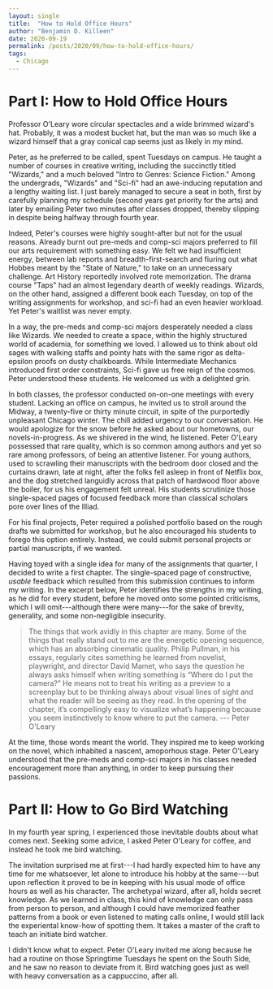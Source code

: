 ```yaml
---
layout: single
title:  "How to Hold Office Hours"
author: "Benjamin D. Killeen"
date: 2020-09-19
permalink: /posts/2020/09/how-to-hold-office-hours/
tags:
  - Chicago
---
```


# Part I: How to Hold Office Hours

Professor O'Leary wore circular spectacles and a wide brimmed wizard's hat. Probably, it was a
modest bucket hat, but the man was so much like a wizard himself that a gray conical cap seems just
as likely in my mind.

Peter, as he preferred to be called, spent Tuesdays on campus. He taught a number of courses in
creative writing, including the succinctly titled "Wizards," and a much beloved "Intro to Genres:
Science Fiction." Among the undergrads, "Wizards" and "Sci-fi" had an awe-inducing reputation and a
lengthy waiting list. I just barely managed to secure a seat in both, first by carefully planning
my schedule (second years get priority for the arts) and later by emailing Peter two minutes after
classes dropped, thereby slipping in despite being halfway through fourth year.

Indeed, Peter's courses were highly sought-after but not for the usual reasons. Already burnt out
pre-meds and comp-sci majors preferred to fill our arts requirement with something easy. We felt we
had insufficient energy, between lab reports and breadth-first-search and fiuring out what Hobbes
meant by the "State of Nature," to take on an unnecessary challenge. Art History reportedly
involved rote memorization. The drama course "Taps" had an almost legendary dearth of weekly
readings. Wizards, on the other hand, assigned a different book each Tuesday, on top of the writing
assignments for workshop, and sci-fi had an even heavier workload. Yet Peter's waitlist was never
empty.

In a way, the pre-meds and comp-sci majors desperately needed a class like Wizards. We needed to
create a space, within the highly structured world of academia, for something we loved. I allowed
us to think about old sages with walking staffs and pointy hats with the same rigor as
delta-epsilon proofs on dusty chalkboards. While Intermediate Mechanics introduced first order
constraints, Sci-fi gave us free reign of the cosmos. Peter understood these students. He welcomed
us with a delighted grin.

In both classes, the professor conducted on-on-one meetings with every student. Lacking an office
on campus, he invited us to stroll around the Midway, a twenty-five or thirty minute circuit, in
spite of the purportedly unpleasant Chicago winter. The chill added urgency to our conversation. He
would apologize for the snow before he asked about our hometowns, our novels-in-progress. As we
shivered in the wind, he listened. Peter O'Leary possessed that rare quality, which is so common
among authors and yet so rare among professors, of being an attentive listener. For young authors,
used to scrawling their manuscripts with the bedroom door closed and the curtains drawn, late at
night, after the folks fell asleep in front of Netflix box, and the dog stretched languidly across
that patch of hardwood floor above the boiler, for us his engagement felt unreal. His students
scrutinize those single-spaced pages of focused feedback more than classical scholars pore over
lines of the Illiad.

For his final projects, Peter required a polished portfolio based on the rough drafts we submitted
for workshop, but he also encouraged his students to forego this option entirely. Instead, we could
submit personal projects or partial manuscripts, if we wanted. 

Having toyed with a single idea for many of the assignments that quarter, I decided to write a
first chapter. The single-spaced page of constructive, *usable* feedback which resulted from this
submission continues to inform my writing. In the excerpt below, Peter identifies the strengths in
my writing, as he did for every student, before he moved onto some pointed criticisms, which I will
omit---although there were many---for the sake of brevity, generality, and some non-negligible
insecurity.

> The things that work avidly in this chapter are many. Some of the things that really stand out to
> me are the energetic opening sequence, which has an absorbing cinematic quality. Philip Pullman, in
> his essays, regularly cites something he learned from novelist, playwright, and director David
> Mamet, who says the question he always asks himself when writing something is “Where do I put the
> camera?” He means not to treat his writing as a preview to a screenplay but to be thinking always
> about visual lines of sight and what the reader will be seeing as they read. In the opening of the
> chapter, it’s compellingly easy to visualize what’s happening because you seem instinctively to
> know where to put the camera. --- Peter O'Leary

At the time, those words meant the world. They inspired me to keep working on the novel, which
inhabited a nascent, amoporhous stage. Peter O'Leary understood that the pre-meds and comp-sci
majors in his classes needed encouragement more than anything, in order to keep pursuing their
passions.

# Part II: How to Go Bird Watching

In my fourth year spring, I experienced those inevitable doubts about what comes next. Seeking some
advice, I asked Peter O'Leary for coffee, and instead he took me bird watching.

The invitation surprised me at first---I had hardly expected him to have any time for me
whatsoever, let alone to introduce his hobby at the same---but upon reflection it proved to be in
keeping with his usual mode of office hours as well as his character. The archetypal wizard, after
all, holds secret knowledge. As we learned in class, this kind of knowledge can only pass from
person to person, and although I could have memorized feather patterns from a book or even listened
to mating calls online, I would still lack the experiental know-how of spotting them. It takes a
master of the craft to teach an initiate bird watcher.

I didn't know what to expect. Peter O'Leary invited me along because he had a routine on those
Springtime Tuesdays he spent on the South Side, and he saw no reason to deviate from it. Bird
watching goes just as well with heavy conversation as a cappuccino, after all.




<!-- Key idea: your passions don't need to coincide with your career, but it helps. -->

